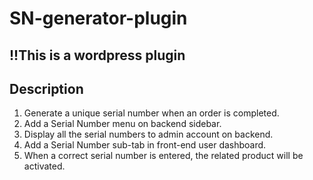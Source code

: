 # SN-generator-plugin

## !!This is a wordpress plugin

## Description

1. Generate a unique serial number when an order is completed.
2. Add a Serial Number menu on backend sidebar.
3. Display all the serial numbers to admin account on backend.
4. Add a Serial Number sub-tab in front-end user dashboard.
5. When a correct serial number is entered, the related product will be activated.
